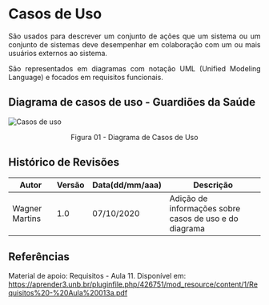 # Casos de Uso

<p align='justify'>São usados para descrever um conjunto de ações que um sistema ou um conjunto de sistemas deve desempenhar em colaboração com um ou mais usuários externos ao sistema. </p>

<p align='justify'>São representados em diagramas com notação UML (Unified Modeling Language) e focados em requisitos funcionais.</p>

## Diagrama de casos de uso - Guardiões da Saúde

![Casos de uso](https://user-images.githubusercontent.com/47457792/95368370-682b5700-08ac-11eb-9355-97a77c2f4182.png)

<p align='center'>Figura 01 - Diagrama de Casos de Uso</p>

## Histórico de Revisões

| Autor | Versão | Data(dd/mm/aaa) | Descrição
|------|-------|-------|-------
| Wagner Martins | 1.0 | 07/10/2020 | Adição de informações sobre casos de uso e do diagrama

## Referências

Material de apoio: Requisitos - Aula 11. Disponível em: <https://aprender3.unb.br/pluginfile.php/426751/mod_resource/content/1/Requisitos%20-%20Aula%20013a.pdf>